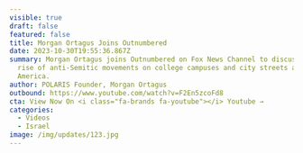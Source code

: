 ```yaml
---
visible: true
draft: false
featured: false
title: Morgan Ortagus Joins Outnumbered
date: 2023-10-30T19:55:36.867Z
summary: Morgan Ortagus joins Outnumbered on Fox News Channel to discuss the
  rise of anti-Semitic movements on college campuses and city streets across
  America.
author: POLARIS Founder, Morgan Ortagus
outbound: https://www.youtube.com/watch?v=F2En5zcoFd8
cta: View Now On <i class="fa-brands fa-youtube"></i> Youtube →
categories:
  - Videos
  - Israel
image: /img/updates/123.jpg
---
```

